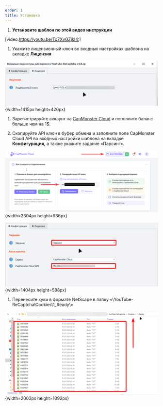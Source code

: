 ```yaml
---
order: 1
title: Установка
---
```


1. **Установите шаблон по этой видео инструкции**

[video:https://youtu.be/To7XvGZjkl4:]



1. Укажите лицензионный ключ во входных настройках шаблона на вкладке **Лицензия**

![](./install.png){width=1415px height=420px}



1. Зарегистрируйте аккаунт на [CapMonster Cloud](https://capmonster.cloud/ru/) и пополните баланс больше чем на 1\$.

2. Скопируйте API ключ в буфер обмена и заполните поле CapMonster Cloud API во входных настройки шаблона на вкладке **Конфигурация,** а также укажите задание «Парсинг».

![](./install-2.png){width=2304px height=936px}

![](./install-3.png){width=1404px height=588px}



1. Перенесите куки в формате NetScape в папку «\\YouTube-ReCaptcha\\Cookies\\1_Ready\\»

![](./install-4.png){width=2003px height=1092px}